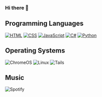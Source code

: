 ### Hi there 👋

<h2>Programming Languages</h2>
<p>
  <a href="https://github.com/search?q=user%3Amarco-cuconato+language%3Ahtml"><img alt="HTML" src="https://img.shields.io/badge/HTML-E34F26.svg?logo=html5&logoColor=white"></a>
  <a href="https://github.com/search?q=user%3Amarco-cuconato+language%3Acss"><img alt="CSS" src="https://img.shields.io/badge/CSS-1572B6.svg?logo=css3&logoColor=white"></a>
  <a href="https://github.com/search?q=user%3Amarco-cuconato+language%3Ajavascript"><img alt="JavaScript" src="https://img.shields.io/badge/JavaScript-F7DF1E.svg?logo=javascript&logoColor=black"></a>
  <a href="https://github.com/search?q=user%3Amarco-cuconato+language%3Acsharp"><img alt="C#" src="https://custom-icon-badges.herokuapp.com/badge/C%23-68217A.svg?logo=cs2&logoColor=white"></a>
  <a href="https://github.com/search?q=user%3Amarco-cuconato+language%3Apython"><img alt="Python" src="https://custom-icon-badges.herokuapp.com/badge/Python-3670A0.svg?logo=Python&logoColor=ffdd54"></a>
</p>

<h2>Operating Systems</h2>
<p>
  <img src="https://img.shields.io/badge/chrome%20os-3d89fc?logo=google%20chrome&logoColor=white" alt="ChromeOS">
  <img src="https://img.shields.io/badge/Linux-FCC624?logo=Linux&logoColor=Black" alt="Linux">
  <img src="https://img.shields.io/badge/Tails%20os-56347C?&badge&logo=tails&logoColor=white" alt="Tails">
</p>

<h2>Music</h2>
<p>
  <img src="https://img.shields.io/badge/Spotify-1ED760?&badge&logo=spotify&logoColor=white"  alt="Spotify">
</p>
